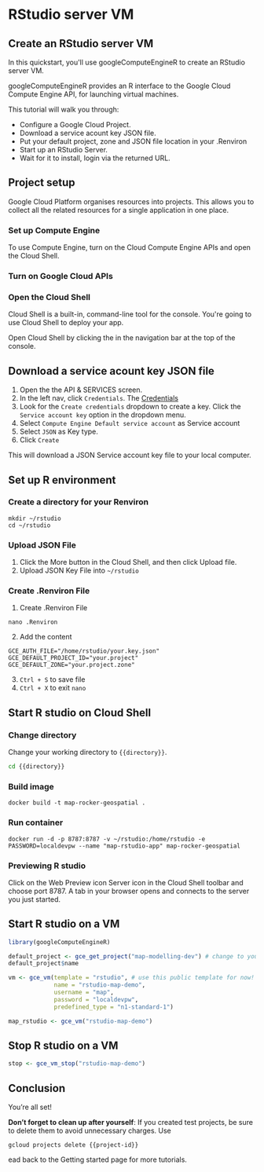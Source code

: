 # RStudio server VM



<walkthrough-watcher-constant value="~/r-on-gcp/01_Docker/simple" key="directory"></walkthrough-watcher-constant>

## Create an RStudio server VM

<walkthrough-tutorial-duration duration="15"></walkthrough-tutorial-duration>

In this quickstart, you'll use googleComputeEngineR to create an RStudio server VM.

googleComputeEngineR provides an R interface to the Google Cloud Compute Engine API, for launching virtual machines.

This tutorial will walk you through:

* Configure a Google Cloud Project.
* Download a service acount key JSON file.
* Put your default project, zone and JSON file location in your .Renviron
* Start up an RStudio Server.
* Wait for it to install, login via the returned URL.

## Project setup

Google Cloud Platform organises resources into projects. This allows you to
collect all the related resources for a single application in one place.

<walkthrough-project-billing-setup></walkthrough-project-billing-setup>
<walkthrough-project-permissions permissions="compute.instances.create"></walkthrough-project-permissions>

### Set up Compute Engine

To use Compute Engine, turn on the Cloud Compute Engine APIs and open the Cloud Shell.

### Turn on Google Cloud APIs

<walkthrough-enable-apis apis="compute.googleapis.com,storage_component,storage_api">
</walkthrough-enable-apis>

### Open the Cloud Shell

Cloud Shell is a built-in, command-line tool for the console. You're going to use
Cloud Shell to deploy your app.

Open Cloud Shell by clicking the
<walkthrough-cloud-shell-icon></walkthrough-cloud-shell-icon> in the navigation bar at the top of the console.

## Download a service acount key JSON file

1. Open the the API & SERVICES screen.
<walkthrough-menu-navigation sectionid="API_SECTION"></walkthrough-menu-navigation>
2. In the left nav, click ```Credentials```.
The [Credentials][spotlight-credentials-menu]
3. Look for the ```Create credentials``` dropdown to create a key. Click the ```Service account key``` option in the dropdown menu.
4. Select ```Compute Engine Default service account``` as Service account
5. Select ```JSON``` as Key type.
6. Click ```Create```

This will download a JSON Service account key file to your local computer.

## Set up R environment
### Create a directory for your Renviron
```
mkdir ~/rstudio
cd ~/rstudio
```
### Upload JSON File
1. Click the More button <walkthrough-more-vert-icon> </walkthrough-more-vert-icon> in the Cloud Shell, and then click Upload file.
2. Upload JSON Key File into ```~/rstudio```

### Create .Renviron File
1. Create .Renviron File
```
nano .Renviron
```
2. Add the content 
```
GCE_AUTH_FILE="/home/rstudio/your.key.json"
GCE_DEFAULT_PROJECT_ID="your.project"
GCE_DEFAULT_ZONE="your.project.zone"
```
3. ```Ctrl + S``` to save file
4. ```Ctrl + X``` to exit ```nano```
## Start R studio on Cloud Shell

### Change directory
Change your working directory to `{{directory}}`.
```bash
cd {{directory}}
```

### Build image
```
docker build -t map-rocker-geospatial .
```

### Run container
```
docker run -d -p 8787:8787 -v ~/rstudio:/home/rstudio -e PASSWORD=localdevpw --name "map-rstudio-app" map-rocker-geospatial
```

### Previewing R studio
Click on the Web Preview icon Server icon in the Cloud Shell toolbar <walkthrough-web-preview-icon></walkthrough-web-preview-icon> and choose port 8787. 
A tab in your browser opens and connects to the server you just started.

## Start R studio on a VM

```R
library(googleComputeEngineR)

default_project <- gce_get_project("map-modelling-dev") # change to your own key
default_project$name

vm <- gce_vm(template = "rstudio", # use this public template for now! custom templates for map specific modelling to be added soon
             name = "rstudio-map-demo",
             username = "map",
             password = "localdevpw",
             predefined_type = "n1-standard-1")

map_rstudio <- gce_vm("rstudio-map-demo")
```

## Stop R studio on a VM
```R
stop <- gce_vm_stop("rstudio-map-demo")
```

## Conclusion

<walkthrough-conclusion-trophy></walkthrough-conclusion-trophy>

You’re all set!

**Don’t forget to clean up after yourself**: If you created test projects, be sure to delete them to avoid unnecessary charges. Use 
```
gcloud projects delete {{project-id}}
```

ead back to the Getting started page for more tutorials.
<walkthrough-menu-navigation sectionid="ONBOARDING_SECTION"></walkthrough-menu-navigation>

[gcp-resources]: https://cloud.google.com/resource-manager/docs/cloud-platform-resource-hierarchy
[spotlight-activity-stream]: walkthrough://spotlight-pointer?cssSelector=.mat-tab-link:nth-of-type(2)
[spotlight-console-menu]: walkthrough://spotlight-pointer?spotlightId=console-nav-menu
[spotlight-customize-dashboard]: walkthrough://spotlight-pointer?cssSelector=.cfc-customize-button
[spotlight-open-devshell]: walkthrough://spotlight-pointer?spotlightId=devshell-activate-button
[spotlight-project-select]: walkthrough://spotlight-pointer?spotlightId=purview-switcher
[spotlight-search-bar]: walkthrough://spotlight-pointer?cssSelector=.p6n-search-bar,.pcc-platform-bar-search-bar

[spotlight-credentials-menu]: walkthrough://spotlight-pointer?cssSelector=#cfctest-section-nav-item-credentials

